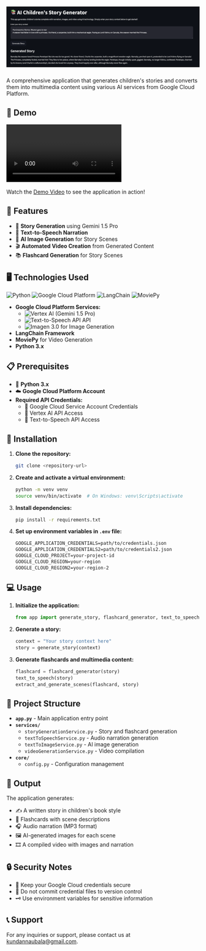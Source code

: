 # ![AI-Powered Children's Story Generator](Screenshot%202024-12-12%20at%2017.46.14.png)

A comprehensive application that generates children's stories and converts them into multimedia content using various AI services from Google Cloud Platform.

## 🎥 Demo

![Demo Video](Screen%20Recording%202024-12-12%20at%2017.49.11.mp4)

Watch the [Demo Video](#) to see the application in action!

## 🌟 Features

- 🚀 **Story Generation** using Gemini 1.5 Pro
- 🎤 **Text-to-Speech Narration**
- 🎨 **AI Image Generation** for Story Scenes
- 🎬 **Automated Video Creation** from Generated Content
- 📚 **Flashcard Generation** for Story Scenes

## 🖥️ Technologies Used

![Python](https://img.shields.io/badge/Python-3776AB?style=flat&logo=python&logoColor=white) 
![Google Cloud Platform](https://img.shields.io/badge/Google%20Cloud-4285F4?style=flat&logo=google-cloud&logoColor=white) 
![LangChain](https://img.shields.io/badge/LangChain-000000?style=flat&logo=langchain&logoColor=white) 
![MoviePy](https://img.shields.io/badge/MoviePy-000000?style=flat&logo=moviepy&logoColor=white) 

- **Google Cloud Platform Services:**
  - ![Vertex AI](https://img.shields.io/badge/Vertex%20AI-4285F4?style=flat&logo=google-cloud&logoColor=white) (Gemini 1.5 Pro)
  - ![Text-to-Speech API](https://img.shields.io/badge/Text--to--Speech-4285F4?style=flat&logo=google-cloud&logoColor=white) API
  - ![Imagen 3.0](https://img.shields.io/badge/Imagen%203.0-4285F4?style=flat&logo=google-cloud&logoColor=white) for Image Generation
- **LangChain Framework**
- **MoviePy** for Video Generation
- **Python 3.x**

## 📋 Prerequisites

- 🐍 **Python 3.x**
- ☁️ **Google Cloud Platform Account**
- **Required API Credentials:**
  - 🔑 Google Cloud Service Account Credentials
  - 📡 Vertex AI API Access
  - 🎤 Text-to-Speech API Access

## 🚀 Installation

1. **Clone the repository:**
    ```bash
    git clone <repository-url>
    ```

2. **Create and activate a virtual environment:**
    ```bash
    python -m venv venv
    source venv/bin/activate  # On Windows: venv\Scripts\activate
    ```

3. **Install dependencies:**
    ```bash
    pip install -r requirements.txt
    ```

4. **Set up environment variables in `.env` file:**
    ```plaintext
    GOOGLE_APPLICATION_CREDENTIALS=path/to/credentials.json
    GOOGLE_APPLICATION_CREDENTIALS2=path/to/credentials2.json
    GOOGLE_CLOUD_PROJECT=your-project-id
    GOOGLE_CLOUD_REGION=your-region
    GOOGLE_CLOUD_REGION2=your-region-2
    ```

## 💻 Usage

1. **Initialize the application:**
    ```python
    from app import generate_story, flashcard_generator, text_to_speech, extract_and_generate_scenes
    ```

2. **Generate a story:**
    ```python
    context = "Your story context here"
    story = generate_story(context)
    ```

3. **Generate flashcards and multimedia content:**
    ```python
    flashcard = flashcard_generator(story)
    text_to_speech(story)
    extract_and_generate_scenes(flashcard, story)
    ```

## 🎯 Project Structure

- **`app.py`** - Main application entry point
- **`services/`**
  - `storyGenerationService.py` - Story and flashcard generation
  - `textToSpeechService.py` - Audio narration generation
  - `textToImageService.py` - AI image generation
  - `videoGenerationService.py` - Video compilation
- **`core/`**
  - `config.py` - Configuration management

## 📝 Output

The application generates:
- ✍️ A written story in children's book style
- 📇 Flashcards with scene descriptions
- 🎧 Audio narration (MP3 format)
- 🖼️ AI-generated images for each scene
- 🎞️ A compiled video with images and narration

## 🔒 Security Notes

- 🔐 Keep your Google Cloud credentials secure
- 🛑 Do not commit credential files to version control
- 🗝️ Use environment variables for sensitive information

## 📞 Support

For any inquiries or support, please contact us at [kundannaubala@gmail.com](mailto:kundannaubala@gmail.com).

```

